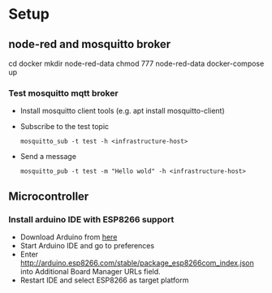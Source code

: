 # Setup #

## node-red and mosquitto broker ##

cd docker
mkdir node-red-data
chmod 777 node-red-data
docker-compose up

### Test mosquitto mqtt broker ###

* Install mosquitto client tools (e.g. apt install mosquitto-client)
* Subscribe to the test topic

      mosquitto_sub -t test -h <infrastructure-host>

* Send a message

      mosquitto_pub -t test -m "Hello wold" -h <infrastructure-host>

## Microcontroller ##

### Install arduino IDE with ESP8266 support ###

* Download Arduino from [here](https://www.arduino.cc/en/Main/Software?)
* Start Arduino IDE and go to preferences
* Enter http://arduino.esp8266.com/stable/package_esp8266com_index.json into Additional Board Manager URLs field. 
* Restart IDE and select ESP8266 as target platform
